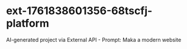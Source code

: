 # ext-1761838601356-68tscfj-platform
AI-generated project via External API - Prompt: Maka a modern website
